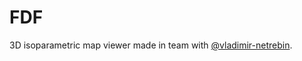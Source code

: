 # FDF

3D isoparametric map viewer made in team with [@vladimir-netrebin](https://github.com/vladimir-netrebin).
